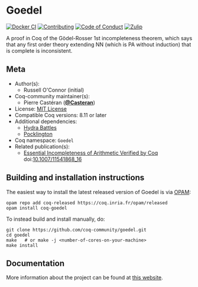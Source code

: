 <!---
This file was generated from `meta.yml`, please do not edit manually.
Follow the instructions on https://github.com/coq-community/templates to regenerate.
--->
# Goedel

[![Docker CI][docker-action-shield]][docker-action-link]
[![Contributing][contributing-shield]][contributing-link]
[![Code of Conduct][conduct-shield]][conduct-link]
[![Zulip][zulip-shield]][zulip-link]

[docker-action-shield]: https://github.com/coq-community/goedel/workflows/Docker%20CI/badge.svg?branch=master
[docker-action-link]: https://github.com/coq-community/goedel/actions?query=workflow:"Docker%20CI"

[contributing-shield]: https://img.shields.io/badge/contributions-welcome-%23f7931e.svg
[contributing-link]: https://github.com/coq-community/manifesto/blob/master/CONTRIBUTING.md

[conduct-shield]: https://img.shields.io/badge/%E2%9D%A4-code%20of%20conduct-%23f15a24.svg
[conduct-link]: https://github.com/coq-community/manifesto/blob/master/CODE_OF_CONDUCT.md

[zulip-shield]: https://img.shields.io/badge/chat-on%20zulip-%23c1272d.svg
[zulip-link]: https://coq.zulipchat.com/#narrow/stream/237663-coq-community-devs.20.26.20users



A proof in Coq of the Gödel-Rosser 1st incompleteness theorem,
which says that any first order theory extending NN (which is PA
without induction) that is complete is inconsistent.

## Meta

- Author(s):
  - Russell O'Connor (initial)
- Coq-community maintainer(s):
  - Pierre Castéran ([**@Casteran**](https://github.com/Casteran))
- License: [MIT License](LICENSE)
- Compatible Coq versions: 8.11 or later
- Additional dependencies:
  - [Hydra Battles](https://github.com/coq-community/hydra-battles)
  - [Pocklington](https://github.com/coq-community/pocklington)
- Coq namespace: `Goedel`
- Related publication(s):
  - [Essential Incompleteness of Arithmetic Verified by Coq](https://arxiv.org/abs/cs/0505034) doi:[10.1007/11541868_16](https://doi.org/10.1007/11541868_16)

## Building and installation instructions

The easiest way to install the latest released version of Goedel
is via [OPAM](https://opam.ocaml.org/doc/Install.html):

```shell
opam repo add coq-released https://coq.inria.fr/opam/released
opam install coq-goedel
```

To instead build and install manually, do:

``` shell
git clone https://github.com/coq-community/goedel.git
cd goedel
make   # or make -j <number-of-cores-on-your-machine> 
make install
```


## Documentation

More information about the project can be found at [this website](http://r6.ca/goedel1.html).
